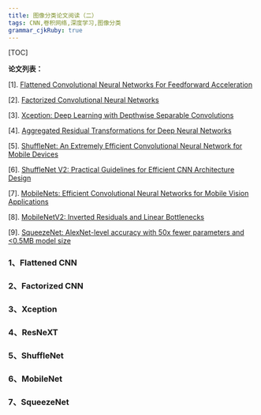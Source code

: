 ```yaml
---
title: 图像分类论文阅读（二）
tags: CNN,卷积网络,深度学习,图像分类
grammar_cjkRuby: true
---
```


[TOC]

**论文列表：**

[1]. [Flattened Convolutional Neural Networks For Feedforward Acceleration](https://arxiv.org/pdf/1412.5474.pdf)

[2]. [Factorized Convolutional Neural Networks](https://arxiv.org/pdf/1608.04337v1.pdf)

[3]. [Xception: Deep Learning with Depthwise Separable Convolutions](https://arxiv.org/abs/1610.02357)

[4]. [Aggregated Residual Transformations for Deep Neural Networks](https://arxiv.org/abs/1611.05431)

[5]. [ShuffleNet: An Extremely Efficient Convolutional Neural Network for Mobile Devices](https://arxiv.org/pdf/1707.01083.pdf)

[6]. [ShuffleNet V2: Practical Guidelines for Efficient CNN Architecture Design](https://arxiv.org/abs/1807.11164)

[7]. [MobileNets: Efficient Convolutional Neural Networks for Mobile Vision Applications](https://arxiv.org/abs/1704.04861)

[8]. [MobileNetV2: Inverted Residuals and Linear Bottlenecks](https://arxiv.org/abs/1801.04381)

[9]. [SqueezeNet: AlexNet-level accuracy with 50x fewer parameters and <0.5MB model size](https://arxiv.org/abs/1602.07360)


### 1、Flattened CNN


### 2、Factorized CNN


### 3、Xception



### 4、ResNeXT


### 5、ShuffleNet



### 6、MobileNet

### 7、SqueezeNet


